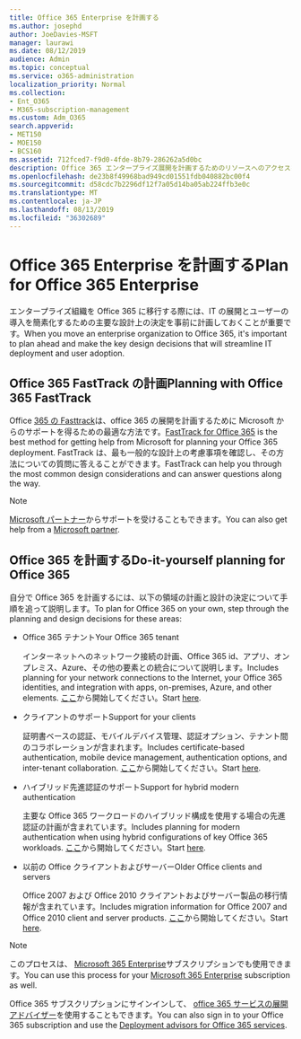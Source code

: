 ```yaml
---
title: Office 365 Enterprise を計画する
ms.author: josephd
author: JoeDavies-MSFT
manager: laurawi
ms.date: 08/12/2019
audience: Admin
ms.topic: conceptual
ms.service: o365-administration
localization_priority: Normal
ms.collection:
- Ent_O365
- M365-subscription-management
ms.custom: Adm_O365
search.appverid:
- MET150
- MOE150
- BCS160
ms.assetid: 712fced7-f9d0-4fde-8b79-286262a5d0bc
description: Office 365 エンタープライズ展開を計画するためのリソースへのアクセスを取得します。
ms.openlocfilehash: de23b8f49968bad949cd01551fdb040882bc00f4
ms.sourcegitcommit: d58cdc7b2296df12f7a05d14ba05ab224ffb3e0c
ms.translationtype: MT
ms.contentlocale: ja-JP
ms.lasthandoff: 08/13/2019
ms.locfileid: "36302689"
---
```

# <a name="plan-for-office-365-enterprise"></a><span data-ttu-id="5a5ee-103">Office 365 Enterprise を計画する</span><span class="sxs-lookup"><span data-stu-id="5a5ee-103">Plan for Office 365 Enterprise</span></span>

<span data-ttu-id="5a5ee-104">エンタープライズ組織を Office 365 に移行する際には、IT の展開とユーザーの導入を簡素化するための主要な設計上の決定を事前に計画しておくことが重要です。</span><span class="sxs-lookup"><span data-stu-id="5a5ee-104">When you move an enterprise organization to Office 365, it's important to plan ahead and make the key design decisions that will streamline IT deployment and user adoption.</span></span> 

## <a name="planning-with-office-365-fasttrack"></a><span data-ttu-id="5a5ee-105">Office 365 FastTrack の計画</span><span class="sxs-lookup"><span data-stu-id="5a5ee-105">Planning with Office 365 FastTrack</span></span>

<span data-ttu-id="5a5ee-106">Office [365 の Fasttrack](https://docs.microsoft.com/fasttrack/O365-fasttrack-benefit-for-office-365)は、office 365 の展開を計画するために Microsoft からのサポートを得るための最適な方法です。</span><span class="sxs-lookup"><span data-stu-id="5a5ee-106">[FastTrack for Office 365](https://docs.microsoft.com/fasttrack/O365-fasttrack-benefit-for-office-365) is the best method for getting help from Microsoft for planning your Office 365 deployment.</span></span> <span data-ttu-id="5a5ee-107">FastTrack は、最も一般的な設計上の考慮事項を確認し、その方法についての質問に答えることができます。</span><span class="sxs-lookup"><span data-stu-id="5a5ee-107">FastTrack can help you through the most common design considerations and can answer questions along the way.</span></span> 

>[!Note]
><span data-ttu-id="5a5ee-108">[Microsoft パートナー](https://www.microsoft.com/solution-providers/home)からサポートを受けることもできます。</span><span class="sxs-lookup"><span data-stu-id="5a5ee-108">You can also get help from a [Microsoft partner](https://www.microsoft.com/solution-providers/home).</span></span>
>

## <a name="do-it-yourself-planning-for-office-365"></a><span data-ttu-id="5a5ee-109">Office 365 を計画する</span><span class="sxs-lookup"><span data-stu-id="5a5ee-109">Do-it-yourself planning for Office 365</span></span>

<span data-ttu-id="5a5ee-110">自分で Office 365 を計画するには、以下の領域の計画と設計の決定について手順を追って説明します。</span><span class="sxs-lookup"><span data-stu-id="5a5ee-110">To plan for Office 365 on your own, step through the planning and design decisions for these areas:</span></span>

- <span data-ttu-id="5a5ee-111">Office 365 テナント</span><span class="sxs-lookup"><span data-stu-id="5a5ee-111">Your Office 365 tenant</span></span>

  <span data-ttu-id="5a5ee-112">インターネットへのネットワーク接続の計画、Office 365 id、アプリ、オンプレミス、Azure、その他の要素との統合について説明します。</span><span class="sxs-lookup"><span data-stu-id="5a5ee-112">Includes planning for your network connections to the Internet, your Office 365 identities, and integration with apps, on-premises, Azure, and other elements.</span></span> <span data-ttu-id="5a5ee-113">[ここ](subscriptions-licenses-accounts-and-tenants-for-microsoft-cloud-offerings.md)から開始してください。</span><span class="sxs-lookup"><span data-stu-id="5a5ee-113">Start [here](subscriptions-licenses-accounts-and-tenants-for-microsoft-cloud-offerings.md).</span></span>

- <span data-ttu-id="5a5ee-114">クライアントのサポート</span><span class="sxs-lookup"><span data-stu-id="5a5ee-114">Support for your clients</span></span>

  <span data-ttu-id="5a5ee-115">証明書ベースの認証、モバイルデバイス管理、認証オプション、テナント間のコラボレーションが含まれます。</span><span class="sxs-lookup"><span data-stu-id="5a5ee-115">Includes certificate-based authentication, mobile device management, authentication options, and inter-tenant collaboration.</span></span> <span data-ttu-id="5a5ee-116">[ここ](office-365-client-support-certificate-based-authentication.md)から開始してください。</span><span class="sxs-lookup"><span data-stu-id="5a5ee-116">Start [here](office-365-client-support-certificate-based-authentication.md).</span></span>

- <span data-ttu-id="5a5ee-117">ハイブリッド先進認証のサポート</span><span class="sxs-lookup"><span data-stu-id="5a5ee-117">Support for hybrid modern authentication</span></span>

  <span data-ttu-id="5a5ee-118">主要な Office 365 ワークロードのハイブリッド構成を使用する場合の先進認証の計画が含まれています。</span><span class="sxs-lookup"><span data-stu-id="5a5ee-118">Includes planning for modern authentication when using hybrid configurations of key Office 365 workloads.</span></span> <span data-ttu-id="5a5ee-119">[ここ](hybrid-modern-auth-overview.md)から開始してください。</span><span class="sxs-lookup"><span data-stu-id="5a5ee-119">Start [here](hybrid-modern-auth-overview.md).</span></span>

- <span data-ttu-id="5a5ee-120">以前の Office クライアントおよびサーバー</span><span class="sxs-lookup"><span data-stu-id="5a5ee-120">Older Office clients and servers</span></span>

  <span data-ttu-id="5a5ee-121">Office 2007 および Office 2010 クライアントおよびサーバー製品の移行情報が含まれています。</span><span class="sxs-lookup"><span data-stu-id="5a5ee-121">Includes migration information for Office 2007 and Office 2010 client and server products.</span></span> <span data-ttu-id="5a5ee-122">[ここ](plan-upgrade-previous-versions-office.md)から開始してください。</span><span class="sxs-lookup"><span data-stu-id="5a5ee-122">Start [here](plan-upgrade-previous-versions-office.md).</span></span>

>[!Note]
><span data-ttu-id="5a5ee-123">このプロセスは、 [Microsoft 365 Enterprise](https://docs.microsoft.com/microsoft-365/enterprise/microsoft-365-overview)サブスクリプションでも使用できます。</span><span class="sxs-lookup"><span data-stu-id="5a5ee-123">You can use this process for your [Microsoft 365 Enterprise](https://docs.microsoft.com/microsoft-365/enterprise/microsoft-365-overview) subscription as well.</span></span>
>

<span data-ttu-id="5a5ee-124">Office 365 サブスクリプションにサインインして、 [office 365 サービスの展開アドバイザー](deployment-advisors-for-office-365.md)を使用することもできます。</span><span class="sxs-lookup"><span data-stu-id="5a5ee-124">You can also sign in to your Office 365 subscription and use the [Deployment advisors for Office 365 services](deployment-advisors-for-office-365.md).</span></span>



<!--

This checklist will help your organization as you plan and prepare for a migration to Office 365. The phases and steps in the checklist are aligned with the guidance provided by the [Onboarding Center](https://go.microsoft.com/fwlink/?LinkId=517115). Feel free to adapt this checklist to your organization's needs.

Most organizations don't need to do anything to prepare for Office 365. It's an application on the web and people are able to use it as soon as they have an account. Other organizations have more locations, security practices, or other requirements that create the need for more planning. For enterprise-level organizations, follow the checklist items below to get started with Office 365.
  
If you want help getting Office 365 set up, [FastTrack](https://fasttrack.microsoft.com/office) is the easiest way to deploy Office 365, you can also sign in and use the [Deployment advisors for Office 365 services](deployment-advisors-for-office-365.md).
  
|**Choose one or more to get started:**||
|:-----|:-----|
| [System requirements for Office](https://products.office.com/office-system-requirements) |- Microsoft Office Professional, Office 365, Office 365 ProPlus, and each Office application for Windows, Mac, iOS, and Android all have specific system requirements. Ensure your hardware and software meet the minimum system requirements.|
|**Most** customers connect their on-premises directory to Office 365. Get a head start on directory preparation by [installing and running IdFix on your network](https://www.microsoft.com/download/details.aspx?id=36832). <br> Use the [AAD Connect advisor](https://aka.ms/aadconnectpwsync) and the [Azure AD Premium set up guide](https://aka.ms/aadpguidance) to get customized set up guidance. <br> |- Automated checks against your directory to [validate people's accounts will properly synchronize](https://support.office.com/article/Prepare-to-provision-users-through-directory-synchronization-to-Office-365-01920974-9e6f-4331-a370-13aea4e82b3e). <br> - Recommends changes to directory objects and offers to automate the changes for you. <br> - [More details on using the IdFix tool](prepare-directory-attributes-for-synch-with-idfix.md). |
|**Read** our [network performance guidance](https://aka.ms/tune) and use our tools to ensure you have the connectivity and performance configuration necessary to provide people with the best experience.  <br> | - Ensure you can connect to Office 365, if you filter or scan outbound traffic, you'll want to understand what [managing Office 365 endpoints](https://support.office.com/article/Managing-Office-365-endpoints-99cab9d4-ef59-4207-9f2b-3728eb46bf9a) means for your organization.  <br>  - [Model and test your network capacity](https://support.office.com/article/Network-and-migration-planning-for-Office-365-f5ee6c33-bcd7-4b0b-b0f8-dc1d9fb8d132) or move to an [Azure ExpressRoute for Office 365](https://support.office.com/article/Azure-ExpressRoute-for-Office-365-6d2534a2-c19c-4a99-be5e-33a0cee5d3bd) circuit for a more predictable experience.   |
|**Use** our [planning checklist](https://support.office.com/article/Deployment-planning-checklist-for-Office-365-5fa4f6ef-35ad-4840-91c1-4834df3df5a0) as a starting place for building your own deployment plan.  <br> | - In-depth overview of possible areas you'll need to plan for with links to reference or how-to information to help you plan. |
|**Use** the [Exchange Server Large Item Script](https://gallery.technet.microsoft.com/Exchange-Server-Large-Item-b9546cc6) to find mail items that may be too large to migrate.  <br> | - Uses Exchange Web Services to impersonate, access, scan the mailbox for file sizes you specify, and dumps the results in a CSV file. Read the [detailed instructions on how to use the script](https://blogs.technet.com/b/mikehall/archive/2013/06/27/large-mail-item-script.aspx). |
|**Take** advantage of [Microsoft deployment experts](https://go.microsoft.com/fwlink/?LinkId=517115) who can help you from planning to helping everyone start using the new services and applications.  <br> Use the [Deployment wizards for Office 365 services](https://support.office.com/article/Deployment-wizards-for-Office-365-services-165f46e8-3533-4d76-be57-97f81ebd40f2) to get customized set up guidance.  <br> | - The Onboarding center works directly with customers and with partner organizations. Give them a call today. |
|**Use** the [templates and resources in the Office 365 success center](https://www.microsoft.com/fasttrack/resources) to share your deployment and onboarding plans with the people in your organization.  <br> | - Communication with everyone before, during, and after the transition to Office 365 is critical.  <br> - Use our templates, guides, and handouts to improve your communications. |
|**Read** the article [Office 365 Network Connectivity Principles](https://aka.ms/o365networkingprinciples) to understand the connectivity principles for securely managing Office 365 traffic and getting the best possible performance.  <br> | - This article will help you understand the most recent guidance for securely optimizing Office 365 network connectivity. |
   
Want more resources to help you integrate Office 365 with your broader cloud strategy? Here are the [Microsoft cloud IT architecture resources](https://docs.microsoft.com/en-us/office365/enterprise/microsoft-cloud-it-architecture-resources).
  
## Want to talk with support?

We're here to help, [contact support](https://support.office.com/article/32a17ca7-6fa0-4870-8a8d-e25ba4ccfd4b) for business products.


--> 
